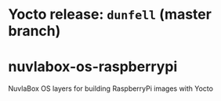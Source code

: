 # Yocto release: `dunfell` (master branch)

# nuvlabox-os-raspberrypi
NuvlaBox OS layers for building RaspberryPi images with Yocto
